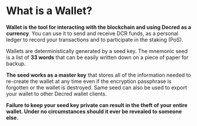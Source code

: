# What is a Wallet?

**Wallet is the tool for interacting with the blockchain and using Decred as a currency**. You can use it to send and receive DCR funds, as a personal ledger to record your transactions and to participate in the staking (PoS).

Wallets are deterministically generated by a seed key. The mnemonic seed is a list of **33 words** that can be easily written down on a piece of paper for backup.

**The seed works as a master key** that stores all of the information needed to re-create the wallet at any time  even if the encryption passphrase is forgotten or the wallet is destroyed. Same seed can also be used to export your wallet to other Decred wallet clients.

**Failure to keep your seed key private can result in the theft of your entire wallet. Under no circumstances should it ever be revealed to someone else.**

